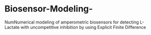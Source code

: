 # Biosensor-Modeling-
NumNumerical modeling of amperometric biosensors for detecting L-Lactate with uncompetitive inhibition by using Explicit Finite Difference
